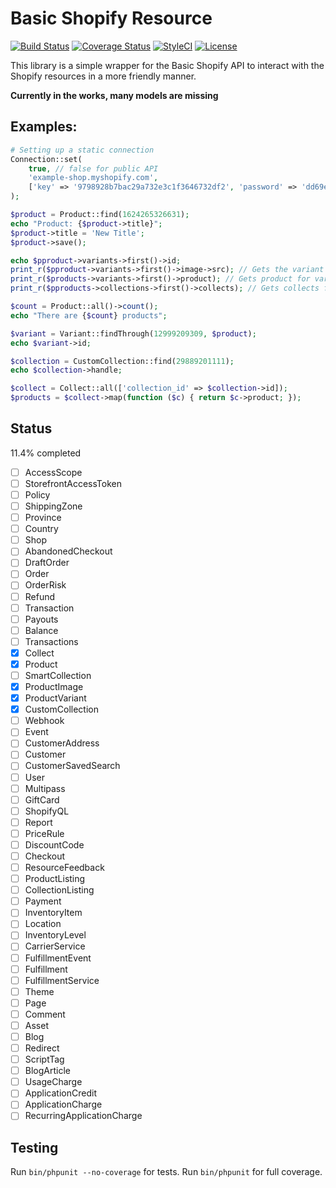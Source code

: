 # Basic Shopify Resource

[![Build Status](https://travis-ci.org/ohmybrew/Basic-Shopify-Resource.svg?branch=master)](http://travis-ci.org/ohmybrew/Basic-Shopify-Resource)
[![Coverage Status](https://coveralls.io/repos/github/ohmybrew/Basic-Shopify-Resource/badge.svg?branch=master)](https://coveralls.io/github/ohmybrew/Basic-Shopify-Resource?branch=master)
[![StyleCI](https://styleci.io/repos/153016975/shield?branch=master)](https://styleci.io/repos/153016975)
[![License](https://poser.pugx.org/ohmybrew/basic-shopify-resource/license)](https://packagist.org/packages/ohmybrew/basic-shopify-resource)

This library is a simple wrapper for the Basic Shopify API to interact with the Shopify resources in a more friendly manner.

**Currently in the works, many models are missing**

## Examples:

```php
# Setting up a static connection
Connection::set(
    true, // false for public API
    'example-shop.myshopify.com',
    ['key' => '9798928b7bac29a732e3c1f3646732df2', 'password' => 'dd69e76588e9008b0b8ae1dd7a7b7b59']
);
```

```php
$product = Product::find(1624265326631);
echo "Product: {$product->title}";
$product->title = 'New Title';
$product->save();

echo $pproduct->variants->first()->id;
print_r($pproduct->variants->first()->image->src); // Gets the variant image (lazy loaded)
print_r($products->variants->first()->product); // Gets product for variant (lazy loaded)
print_r($pproducts->collections->first()->collects); // Gets collects for the collection (lazy loaded)

$count = Product::all()->count();
echo "There are {$count} products";

$variant = Variant::findThrough(12999209309, $product);
echo $variant->id;

$collection = CustomCollection::find(29889201111);
echo $collection->handle;

$collect = Collect::all(['collection_id' => $collection->id]);
$products = $collect->map(function ($c) { return $c->product; });
```

## Status

11.4% completed

- [ ] AccessScope
- [ ] StorefrontAccessToken
- [ ] Policy
- [ ] ShippingZone
- [ ] Province
- [ ] Country
- [ ] Shop
- [ ] AbandonedCheckout
- [ ] DraftOrder
- [ ] Order
- [ ] OrderRisk
- [ ] Refund
- [ ] Transaction
- [ ] Payouts
- [ ] Balance
- [ ] Transactions
- [x] Collect
- [x] Product
- [ ] SmartCollection
- [x] ProductImage
- [x] ProductVariant
- [x] CustomCollection
- [ ] Webhook
- [ ] Event
- [ ] CustomerAddress
- [ ] Customer
- [ ] CustomerSavedSearch
- [ ] User
- [ ] Multipass
- [ ] GiftCard
- [ ] ShopifyQL
- [ ] Report
- [ ] PriceRule
- [ ] DiscountCode
- [ ] Checkout
- [ ] ResourceFeedback
- [ ] ProductListing
- [ ] CollectionListing
- [ ] Payment
- [ ] InventoryItem
- [ ] Location
- [ ] InventoryLevel
- [ ] CarrierService
- [ ] FulfillmentEvent
- [ ] Fulfillment
- [ ] FulfillmentService
- [ ] Theme
- [ ] Page
- [ ] Comment
- [ ] Asset
- [ ] Blog
- [ ] Redirect
- [ ] ScriptTag
- [ ] BlogArticle
- [ ] UsageCharge
- [ ] ApplicationCredit
- [ ] ApplicationCharge
- [ ] RecurringApplicationCharge

## Testing

Run `bin/phpunit --no-coverage` for tests.
Run `bin/phpunit` for full coverage.
